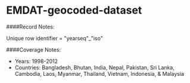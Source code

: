 EMDAT-geocoded-dataset
======================

####Record Notes:

Unique row identifier = "yearseq"_"iso"

####Coverage Notes:

- Years: 1998-2012
- Countries: Bangladesh, Bhutan, India, Nepal, Pakistan, Sri Lanka, Cambodia, Laos, Myanmar, Thailand, Vietnam, Indonesia, & Malaysia



